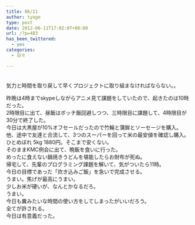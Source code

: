 ```yaml
---
title: 06/11
author: tyage
type: post
date: 2012-06-11T17:02:07+00:00
url: /?p=483
has_been_twittered:
  - yes
categories:
  - 日々

---
```

<p>　<br />
気力と時間を取り戻して早くプロジェクトに取り組まなければならない。。</p>
<p>昨晩は4時までskypeしながらアニメ見て課題をしていたので、起きたのは10時だった。<br />
2時限目に出て、昼飯はボッチ飯回避しつつ、三時限目に課題して、4時限目が30分で終了した。<br />
今日は大黒屋が10%オフセールだったので竹輪と蒲鉾とソーセージを購入。<br />
他、途中で友達と合流して、3つのスーパーを回って米の最安値を確認し購入。<br />
ひとめぼれ 5kg 1880円。そこまで安くない。<br />
そのままKMC例会に出て、晩飯を食いに行った。<br />
めったに食えない鍋焼きうどんを堪能したらお財布が死ぬ。<br />
帰宅して、先輩のプログラミング課題を解いて、気がついたら11時。<br />
今日の目標であった「炊き込みご飯」を急いで完成させる。<br />
うまい。焦げが最高にうまい。<br />
少しお米が硬いが、なんとかなるだろ。<br />
うまい。<br />
今日も糞みたいな時間の使い方をしてしまったがいいだろう。<br />
全てが許される。<br />
今日は有意義だった。</p>
